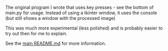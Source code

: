 The original program I wrote that uses key presses - see the bottom of main.py for usage. Instead of using a tkinter window, it uses the console (but still shows a window with the processed image)

This was much more experimental (less polished) and is probably easier to try out then for me to explain. 

See the [main README.md](https://github.com/HannahGuo/Idol-Recognition/blob/main/README.md) for more information.